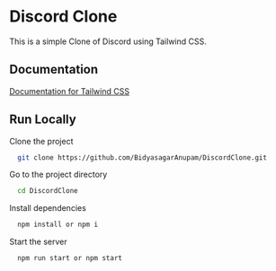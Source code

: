
# Discord Clone

This is a simple Clone of Discord using Tailwind CSS.

## Documentation

[Documentation for Tailwind CSS](https://tailwindcss.com/)


## Run Locally

Clone the project

```bash
  git clone https://github.com/BidyasagarAnupam/DiscordClone.git
```

Go to the project directory

```bash
  cd DiscordClone
```

Install dependencies

```bash
  npm install or npm i
```

Start the server

```bash
  npm run start or npm start
```

